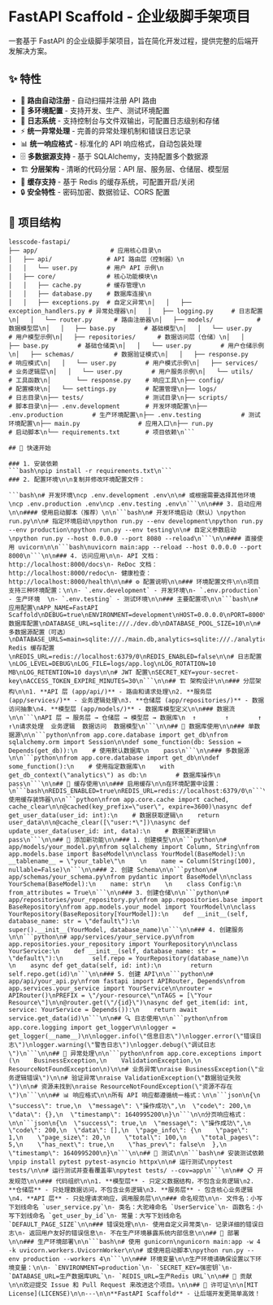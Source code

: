 # FastAPI Scaffold - 企业级脚手架项目

一套基于 FastAPI 的企业级脚手架项目，旨在简化开发过程，提供完整的后端开发解决方案。

## ✨ 特性

- 🚀 **路由自动注册** - 自动扫描并注册 API 路由
- 🔧 **多环境配置** - 支持开发、生产、测试环境配置
- 📝 **日志系统** - 支持控制台与文件双输出，可配置日志级别和存储
- ⚡ **统一异常处理** - 完善的异常处理机制和错误日志记录
- 📊 **统一响应格式** - 标准化的 API 响应格式，自动包装处理
- 🗄️ **多数据源支持** - 基于 SQLAlchemy，支持配置多个数据源
- 🏗️ **分层架构** - 清晰的代码分层：API 层、服务层、仓储层、模型层
- 💾 **缓存支持** - 基于 Redis 的缓存系统，可配置开启/关闭
- 🔒 **安全特性** - 密码加密、数据验证、CORS 配置

## 📁 项目结构

```
lesscode-fastapi/
├── app/                    # 应用核心目录\n
│   ├── api/               # API 路由层（控制器）\n
│   │   └── user.py        # 用户 API 示例\n
│   ├── core/              # 核心功能模块\n
│   │   ├── cache.py       # 缓存管理\n
│   │   ├── database.py    # 数据库连接\n
│   │   ├── exceptions.py  # 自定义异常\n│   │   ├── exception_handlers.py # 异常处理器\n│   │   ├── logging.py     # 日志配置\n│   │   └── router.py      # 路由注册器\n│   ├── models/            # 数据模型层\n│   │   ├── base.py        # 基础模型\n│   │   └── user.py        # 用户模型示例\n│   ├── repositories/      # 数据访问层（仓储）\n│   │   ├── base.py        # 基础仓储类\n│   │   └── user.py        # 用户仓储示例\n│   ├── schemas/           # 数据验证模式\n│   │   ├── response.py    # 响应模式\n│   │   └── user.py        # 用户模式示例\n│   ├── services/          # 业务逻辑层\n│   │   └── user.py        # 用户服务示例\n│   └── utils/             # 工具函数\n│       └── response.py    # 响应工具\n├── config/                # 配置模块\n│   └── settings.py        # 配置管理\n├── logs/                  # 日志目录\n├── tests/                 # 测试目录\n├── scripts/               # 脚本目录\n├── .env.development       # 开发环境配置\n├── .env.production        # 生产环境配置\n├── .env.testing           # 测试环境配置\n├── main.py                # 应用入口\n├── run.py                 # 启动脚本\n└── requirements.txt       # 项目依赖\n```

## 🚀 快速开始

### 1. 安装依赖
```bash\npip install -r requirements.txt\n```
### 2. 配置环境\n\n复制并修改环境配置文件：

```bash\n# 开发环境\ncp .env.development .env\n\n# 或根据需要选择其他环境\ncp .env.production .env\ncp .env.testing .env\n```\n\n### 3. 启动应用\n\n#### 使用启动脚本（推荐）\n\n```bash\n# 开发环境启动（默认）\npython run.py\n\n# 指定环境启动\npython run.py --env development\npython run.py --env production\npython run.py --env testing\n\n# 自定义参数启动\npython run.py --host 0.0.0.0 --port 8080 --reload\n```\n\n#### 直接使用 uvicorn\n\n```bash\nuvicorn main:app --reload --host 0.0.0.0 --port 8000\n```\n\n### 4. 访问应用\n\n- API 文档：http://localhost:8000/docs\n- ReDoc 文档：http://localhost:8000/redoc\n- 健康检查：http://localhost:8000/health\n\n## ⚙️ 配置说明\n\n### 环境配置文件\n\n项目支持三种环境配置：\n\n- `.env.development` - 开发环境\n- `.env.production` - 生产环境  \n- `.env.testing` - 测试环境\n\n### 主要配置项\n\n```bash\n# 应用配置\nAPP_NAME=FastAPI Scaffold\nDEBUG=true\nENVIRONMENT=development\nHOST=0.0.0.0\nPORT=8000\n\n# 数据库配置\nDATABASE_URL=sqlite:///./dev.db\nDATABASE_POOL_SIZE=10\n\n# 多数据源配置（可选）\nDATABASE_URLS=main=sqlite:///./main.db,analytics=sqlite:///./analytics.db\n\n# Redis 缓存配置\nREDIS_URL=redis://localhost:6379/0\nREDIS_ENABLED=false\n\n# 日志配置\nLOG_LEVEL=DEBUG\nLOG_FILE=logs/app.log\nLOG_ROTATION=10 MB\nLOG_RETENTION=10 days\n\n# JWT 配置\nSECRET_KEY=your-secret-key\nACCESS_TOKEN_EXPIRE_MINUTES=30\n```\n\n## 🏗️ 架构设计\n\n### 分层架构\n\n1. **API 层 (app/api/)** - 路由和请求处理\n2. **服务层 (app/services/)** - 业务逻辑处理\n3. **仓储层 (app/repositories/)** - 数据访问抽象\n4. **模型层 (app/models/)** - 数据库模型定义\n\n### 数据流\n\n```\nAPI 层 → 服务层 → 仓储层 → 模型层 → 数据库\n  ↑        ↑        ↑        ↑\n请求处理  业务逻辑  数据访问  数据模型\n```\n\n## 💾 数据库使用\n\n### 单数据源\n\n```python\nfrom app.core.database import get_db\nfrom sqlalchemy.orm import Session\n\ndef some_function(db: Session = Depends(get_db)):\n    # 使用默认数据库\n    pass\n```\n\n### 多数据源\n\n```python\nfrom app.core.database import get_db\n\ndef some_function():\n    # 使用指定数据库\n    with get_db_context(\"analytics\") as db:\n        # 数据库操作\n        pass\n```\n\n## 🔄 缓存使用\n\n### 启用缓存\n\n在环境配置中设置：\n```bash\nREDIS_ENABLED=true\nREDIS_URL=redis://localhost:6379/0\n```\n\n### 使用缓存装饰器\n\n```python\nfrom app.core.cache import cached, cache_clear\n\n@cached(key_prefix=\"user\", expire=3600)\nasync def get_user_data(user_id: int):\n    # 数据获取逻辑\n    return user_data\n\n@cache_clear([\"user:*\"])\nasync def update_user_data(user_id: int, data):\n    # 数据更新逻辑\n    pass\n```\n\n## 📝 添加新功能\n\n### 1. 创建模型\n\n```python\n# app/models/your_model.py\nfrom sqlalchemy import Column, String\nfrom app.models.base import BaseModel\n\nclass YourModel(BaseModel):\n    __tablename__ = \"your_table\"\n    \n    name = Column(String(100), nullable=False)\n```\n\n### 2. 创建 Schema\n\n```python\n# app/schemas/your_schema.py\nfrom pydantic import BaseModel\n\nclass YourSchema(BaseModel):\n    name: str\n    \n    class Config:\n        from_attributes = True\n```\n\n### 3. 创建仓储\n\n```python\n# app/repositories/your_repository.py\nfrom app.repositories.base import BaseRepository\nfrom app.models.your_model import YourModel\n\nclass YourRepository(BaseRepository[YourModel]):\n    def __init__(self, database_name: str = \"default\"):\n        super().__init__(YourModel, database_name)\n```\n\n### 4. 创建服务\n\n```python\n# app/services/your_service.py\nfrom app.repositories.your_repository import YourRepository\n\nclass YourService:\n    def __init__(self, database_name: str = \"default\"):\n        self.repo = YourRepository(database_name)\n    \n    async def get_data(self, id: int):\n        return self.repo.get(id)\n```\n\n### 5. 创建 API\n\n```python\n# app/api/your_api.py\nfrom fastapi import APIRouter, Depends\nfrom app.services.your_service import YourService\n\nrouter = APIRouter()\nPREFIX = \"/your-resource\"\nTAGS = [\"Your Resource\"]\n\n@router.get(\"/{id}\")\nasync def get_item(id: int, service: YourService = Depends()):\n    return await service.get_data(id)\n```\n\n## 🔍 日志使用\n\n```python\nfrom app.core.logging import get_logger\n\nlogger = get_logger(__name__)\n\nlogger.info(\"信息日志\")\nlogger.error(\"错误日志\")\nlogger.warning(\"警告日志\")\nlogger.debug(\"调试日志\")\n```\n\n## 🚦 异常处理\n\n```python\nfrom app.core.exceptions import (\n    BusinessException,\n    ValidationException,\n    ResourceNotFoundException\n)\n\n# 业务异常\nraise BusinessException(\"业务逻辑错误\")\n\n# 验证异常\nraise ValidationException(\"数据验证失败\")\n\n# 资源未找到\nraise ResourceNotFoundException(\"资源不存在\")\n```\n\n## 📊 响应格式\n\n所有 API 响应都遵循统一格式：\n\n```json\n{\n  \"success\": true,\n  \"message\": \"操作成功\",\n  \"code\": 200,\n  \"data\": {},\n  \"timestamp\": 1640995200\n}\n```\n\n分页响应格式：\n\n```json\n{\n  \"success\": true,\n  \"message\": \"操作成功\",\n  \"code\": 200,\n  \"data\": [],\n  \"page_info\": {\n    \"page\": 1,\n    \"page_size\": 20,\n    \"total\": 100,\n    \"total_pages\": 5,\n    \"has_next\": true,\n    \"has_prev\": false\n  },\n  \"timestamp\": 1640995200\n}\n```\n\n## 🧪 测试\n\n```bash\n# 安装测试依赖\npip install pytest pytest-asyncio httpx\n\n# 运行测试\npytest tests/\n\n# 运行测试并查看覆盖率\npytest tests/ --cov=app\n```\n\n## 📋 开发规范\n\n### 代码组织\n\n1. **模型层** - 只定义数据结构，不包含业务逻辑\n2. **仓储层** - 只处理数据访问，不包含业务逻辑\n3. **服务层** - 包含核心业务逻辑\n4. **API 层** - 只处理请求响应，调用服务层\n\n### 命名规范\n\n- 文件名：小写下划线命名 `user_service.py`\n- 类名：大驼峰命名 `UserService`\n- 函数名：小写下划线命名 `get_user_by_id`\n- 常量：大写下划线命名 `DEFAULT_PAGE_SIZE`\n\n### 错误处理\n\n- 使用自定义异常类\n- 记录详细的错误日志\n- 返回用户友好的错误信息\n- 不在生产环境暴露系统内部信息\n\n## 🚀 部署\n\n### 生产环境部署\n\n```bash\n# 使用 gunicorn\ngunicorn main:app -w 4 -k uvicorn.workers.UvicornWorker\n\n# 或使用启动脚本\npython run.py --env production --workers 4\n```\n\n### 环境变量\n\n生产环境请确保设置以下环境变量：\n\n- `ENVIRONMENT=production`\n- `SECRET_KEY=强密钥`\n- `DATABASE_URL=生产数据库URL`\n- `REDIS_URL=生产Redis URL`\n\n## 🤝 贡献\n\n欢迎提交 Issue 和 Pull Request 来改进这个项目。\n\n## 📄 许可证\n\n[MIT License](LICENSE)\n\n---\n\n**FastAPI Scaffold** - 让后端开发更简单高效！